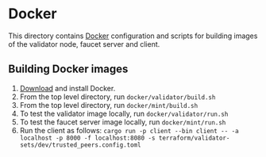 # Docker

This directory contains [Docker](https://www.docker.com/) configuration and scripts for building images of the validator node, faucet server and client.

## Building Docker images

1. [Download](https://docs.docker.com/install/) and install Docker.
2. From the top level directory, run `docker/validator/build.sh`
3. From the top level directory, run `docker/mint/build.sh`
4. To test the validator image locally, run `docker/validator/run.sh`
5. To test the faucet server image locally, run `docker/mint/run.sh`
6. Run the client as follows:
   `cargo run -p client --bin client -- -a localhost -p 8000 -f localhost:8080 -s terraform/validator-sets/dev/trusted_peers.config.toml`
